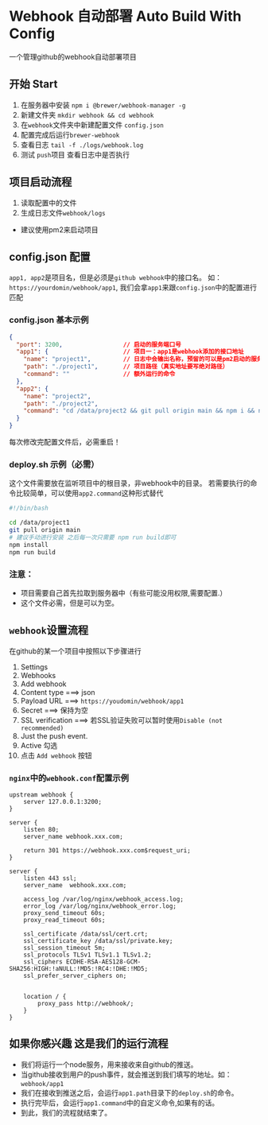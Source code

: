 # Webhook 自动部署 Auto Build With Config

一个管理github的webhook自动部署项目

## 开始 Start
1. 在服务器中安装 `npm i @brewer/webhook-manager -g`
2. 新建文件夹 `mkdir webhook && cd webhook`
3. 在`webhook`文件夹中新建配置文件 `config.json`
4. 配置完成后运行`brewer-webhook`
5. 查看日志 `tail -f ./logs/webhook.log`
6. 测试 `push`项目 查看日志中是否执行

## 项目启动流程
1. 读取配置中的文件
2. 生成日志文件`webhook/logs`
- 建议使用pm2来启动项目

## config.json 配置
`app1, app2`是项目名，但是必须是`github webhook`中的接口名。 如：`https://yourdomin/webhook/app1`,
我们会拿`app1`来跟`config.json`中的配置进行匹配

### config.json 基本示例
``` json
{
  "port": 3200,                 // 启动的服务端口号
  "app1": {                     // 项目一：app1是webhook添加的接口地址
    "name": "project1",         // 日志中会输出名称，预留的可以是pm2启动的服务名称
    "path": "./project1",       // 项目路径（真实地址要写绝对路径）
    "command": ""               // 额外运行的命令
  },
  "app2": {
    "name": "project2",
    "path": "./project2",
    "command": "cd /data/project2 && git pull origin main && npm i && npm run build"
  }
}
```
每次修改完配置文件后，必需重启！

### deploy.sh 示例（必需）
这个文件需要放在监听项目中的根目录，非webhook中的目录。
若需要执行的命令比较简单，可以使用`app2.command`这种形式替代

```bash
#!/bin/bash

cd /data/project1
git pull origin main
# 建议手动进行安装 之后每一次只需要 npm run build即可
npm install 
npm run build
```
### 注意：
- 项目需要自己首先拉取到服务器中（有些可能没用权限,需要配置.）
- 这个文件必需，但是可以为空。


## `webhook`设置流程
在github的某一个项目中按照以下步骤进行
1. Settings
2. Webhooks
3. Add webhook
4. Content type ===> json
5. Payload URL ===> `https://youdomin/webhook/app1`
6. Secret ===> 保持为空
7. SSL verification ===> 若SSL验证失败可以暂时使用`Disable (not recommended)`
8. Just the push event.
9. Active 勾选
10. 点击 `Add webhook` 按钮

### `nginx`中的`webhook.conf`配置示例

```
upstream webhook {
    server 127.0.0.1:3200;
}

server {
    listen 80;
    server_name webhook.xxx.com;
    
    return 301 https://webhook.xxx.com$request_uri;
}

server {
    listen 443 ssl;
    server_name  webhook.xxx.com;

    access_log /var/log/nginx/webhook_access.log;
    error_log /var/log/nginx/webhook_error.log;
    proxy_send_timeout 60s;
    proxy_read_timeout 60s;

    ssl_certificate /data/ssl/cert.crt;
    ssl_certificate_key /data/ssl/private.key;
    ssl_session_timeout 5m;
    ssl_protocols TLSv1 TLSv1.1 TLSv1.2;
    ssl_ciphers ECDHE-RSA-AES128-GCM-SHA256:HIGH:!aNULL:!MD5:!RC4:!DHE:!MD5;
    ssl_prefer_server_ciphers on;


    location / {
        proxy_pass http://webhook/;
    }
}
```

## 如果你感兴趣 这是我们的运行流程
- 我们将运行一个node服务，用来接收来自github的推送。
- 当github接收到用户的push事件，就会推送到我们填写的地址。如：`webhook/app1`
- 我们在接收到推送之后，会运行`app1.path`目录下的`deploy.sh`的命令。
- 执行完毕后，会运行`app1.command`中的自定义命令,如果有的话。
- 到此，我们的流程就结束了。
